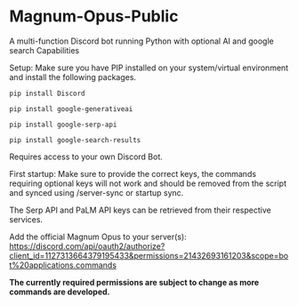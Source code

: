 # Magnum-Opus-Public
A multi-function Discord bot running Python with optional AI and google search Capabilities

Setup:
Make sure you have PIP installed on your system/virtual environment and install the following packages.

`pip install Discord`

`pip install google-generativeai`

`pip install google-serp-api`

`pip install google-search-results`

Requires access to your own Discord Bot. 

First startup: Make sure to provide the correct keys, the commands requiring optional keys will not work and should be removed from the script and synced using /server-sync or startup sync.

The Serp API and PaLM API keys can be retrieved from their respective services.

Add the official Magnum Opus to your server(s): https://discord.com/api/oauth2/authorize?client_id=1127313664379195433&permissions=21432693161203&scope=bot%20applications.commands

**The currently required permissions are subject to change as more commands are developed.**





